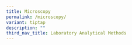 ```yaml
---
title: Microscopy
permalink: /microscopy/
variant: tiptap
description: ""
third_nav_title: Laboratory Analytical Methods
---
```

